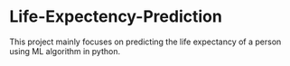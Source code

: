 # Life-Expectency-Prediction
This project mainly focuses on predicting the life expectancy of a person using ML algorithm in python.

